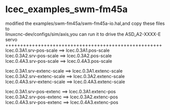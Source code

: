 # lcec_examples_swm-fm45a<br>
modified the examples/swm-fm45a/swm-fm45a-io.hal,and copy these files to<br>
linuxcnc-dev/configs/sim/axis,you can run it to drive the ASD_A2-XXXX-E servo<br>
+++++++++++++++++++++++++++++++++++++++++++++++++++++<br>
lcec.0.3A1.srv-pos-scale ==> lcec.0.3A1.pos-scale <br>
lcec.0.3A2.srv-pos-scale ==> lcec.0.3A2.pos-scale <br>
lcec.0.4A3.srv-pos-scale ==> lcec.0.4A3.pos-scale <br>

lcec.0.3A1.srv-extenc-scale ==> lcec.0.3A1.extenc-scale <br>
lcec.0.3A2.srv-extenc-scale ==> lcec.0.3A2.extenc-scale <br>
lcec.0.4A3.srv-extenc-scale ==> lcec.0.4A3.extenc-scale <br>

lcec.0.3A1.srv-pos-extenc ==> lcec.0.3A1.extenc-pos<br>
lcec.0.3A2.srv-pos-extenc ==> lcec.0.3A2.extenc-pos<br>
lcec.0.4A3.srv-pos-extenc ==> lcec.0.4A3.extenc-pos<br>
